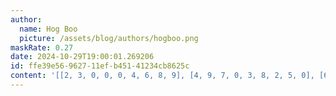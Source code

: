 ```yaml
---
author:
  name: Hog Boo
  picture: /assets/blog/authors/hogboo.png
maskRate: 0.27
date: 2024-10-29T19:00:01.269206
id: ffe39e56-9627-11ef-b451-41234cb8625c
content: '[[2, 3, 0, 0, 0, 4, 6, 8, 9], [4, 9, 7, 0, 3, 8, 2, 5, 0], [6, 8, 0, 9, 0, 1, 0, 7, 3], [8, 0, 3, 4, 6, 7, 1, 0, 5], [9, 7, 4, 0, 1, 5, 3, 2, 6], [1, 5, 6, 0, 9, 2, 0, 4, 8], [0, 1, 9, 0, 5, 0, 0, 3, 4], [3, 6, 0, 7, 4, 9, 0, 1, 2], [5, 4, 0, 0, 8, 3, 9, 6, 7]]'
---
```

